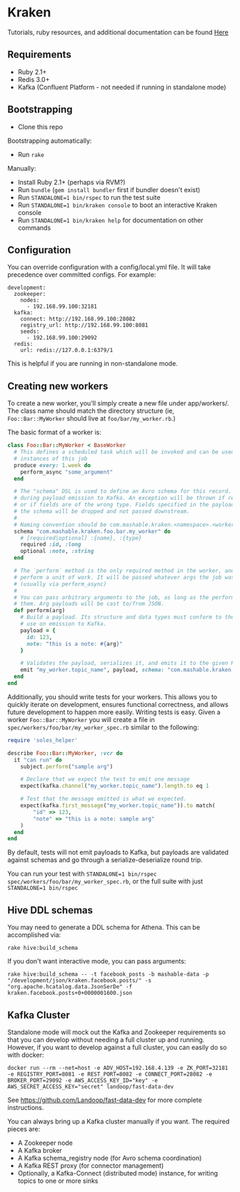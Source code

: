 # Kraken
Tutorials, ruby resources, and additional documentation can be found [Here](https://github.com/mashable/kraken/wiki)


## Requirements

* Ruby 2.1+
* Redis 3.0+
* Kafka (Confluent Platform - not needed if running in standalone mode)

## Bootstrapping

* Clone this repo

Bootstrapping automatically:

* Run `rake`

Manually:

* Install Ruby 2.1+ (perhaps via RVM?)
* Run `bundle` (`gem install bundler` first if bundler doesn't exist)
* Run `STANDALONE=1 bin/rspec` to run the test suite
* Run `STANDALONE=1 bin/kraken console` to boot an interactive Kraken console
* Run `STANDALONE=1 bin/kraken help` for documentation on other commands

## Configuration

You can override configuration with a config/local.yml file. It will take precedence over committed configs. For example:

    development:
      zookeeper:
        nodes:
          - 192.168.99.100:32181
      kafka:
        connect: http://192.168.99.100:28082
        registry_url: http://192.168.99.100:8081
        seeds:
          - 192.168.99.100:29092
      redis:
        url: redis://127.0.0.1:6379/1

This is helpful if you are running in non-standalone mode.

## Creating new workers

To create a new worker, you'll simply create a new file under app/workers/. The class name should match the directory structure (ie, `Foo::Bar::MyWorker` should live at `foo/bar/my_worker.rb`.)

The basic format of a worker is:

```ruby
class Foo::Bar::MyWorker < BaseWorker
  # This defines a scheduled task which will be invoked and can be used to create
  # instances of this job
  produce every: 1.week do
    perform_async "some_argument"
  end

  # The "schema" DSL is used to define an Avro schema for this record. It will be enforced
  # during payload emission to Kafka. An exception will be thrown if required fields are missing,
  # or if fields are of the wrong type. Fields specified in the payload that are not included in
  # the schema will be dropped and not passed downstream.
  #
  # Naming convention should be com.mashable.kraken.<namespace>.<worker>
  schema "com.mashable.kraken.foo.bar.my_worker" do
    # [required|optional] :{name}, :{type}
    required :id, :long
    optional :note, :string
  end

  # The `perform` method is the only required method in the worker, and is invoked to
  # perform a unit of work. It will be passed whatever args the job was queued with
  # (usually via perform_async)
  #
  # You can pass arbitrary arguments to the job, as long as the perform() signature can accept
  # them. Arg payloads will be cast to/from JSON.
  def perform(arg)
    # Build a payload. Its structure and data types must conform to the schema we intend to
    # use on emission to Kafka.
    payload = {
      id: 123,
      note: "this is a note: #{arg}"
    }

    # Validates the payload, serializes it, and emits it to the given Kafka topic
    emit "my_worker.topic_name", payload, schema: "com.mashable.kraken.foo.bar.my_worker"
  end
end
```

Additionally, you should write tests for your workers. This allows you to quickly iterate on development, ensures functional correctness, and allows future development to happen more easily. Writing tests is easy. Given a worker `Foo::Bar::MyWorker` you will create a file in `spec/workers/foo/bar/my_worker_spec.rb` similar to the following:

```ruby
require 'soles_helper'

describe Foo::Bar::MyWorker, :vcr do
  it "can run" do
    subject.perform("sample arg")

    # Declare that we expect the test to emit one message
    expect(kafka.channel("my_worker.topic_name").length.to eq 1

    # Test that the message emitted is what we expected.
    expect(kafka.first_message("my_worker.topic_name")).to match(
        "id" => 123,
        "note" => "this is a note: sample arg"
    )
  end
end
```

By default, tests will not emit payloads to Kafka, but payloads are validated against schemas and go through a serialize-deserialize round trip.

You can run your test with `STANDALONE=1 bin/rspec spec/workers/foo/bar/my_worker_spec.rb`, or the full suite with just `STANDALONE=1 bin/rspec`

## Hive DDL schemas

You may need to generate a DDL schema for Athena. This can be accomplished via:

    rake hive:build_schema

If you don't want interactive mode, you can pass arguments:

    rake hive:build_schema -- -t facebook_posts -b mashable-data -p "/development/json/kraken.facebook.posts/" -s "org.apache.hcatalog.data.JsonSerDe" -f kraken.facebook.posts+0+0000001600.json

## Kafka Cluster

Standalone mode will mock out the Kafka and Zookeeper requirements so that you can develop without needing a full cluster up and running. However, if you want to develop against a full cluster, you can easily do so with docker:

    docker run --rm --net=host -e ADV_HOST=192.168.4.139 -e ZK_PORT=32181 -e REGISTRY_PORT=8081 -e REST_PORT=8082 -e CONNECT_PORT=28082 -e BROKER_PORT=29092 -e AWS_ACCESS_KEY_ID="key" -e AWS_SECRET_ACCESS_KEY="secret" landoop/fast-data-dev

See https://github.com/Landoop/fast-data-dev for more complete instructions.

You can always bring up a Kafka cluster manually if you want. The required pieces are:

* A Zookeeper node
* A Kafka broker
* A Kafka schema_registry node (for Avro schema coordination)
* A Kafka REST proxy (for connector management)
* Optionally, a Kafka-Connect (distributed mode) instance, for writing topics to one or more sinks

